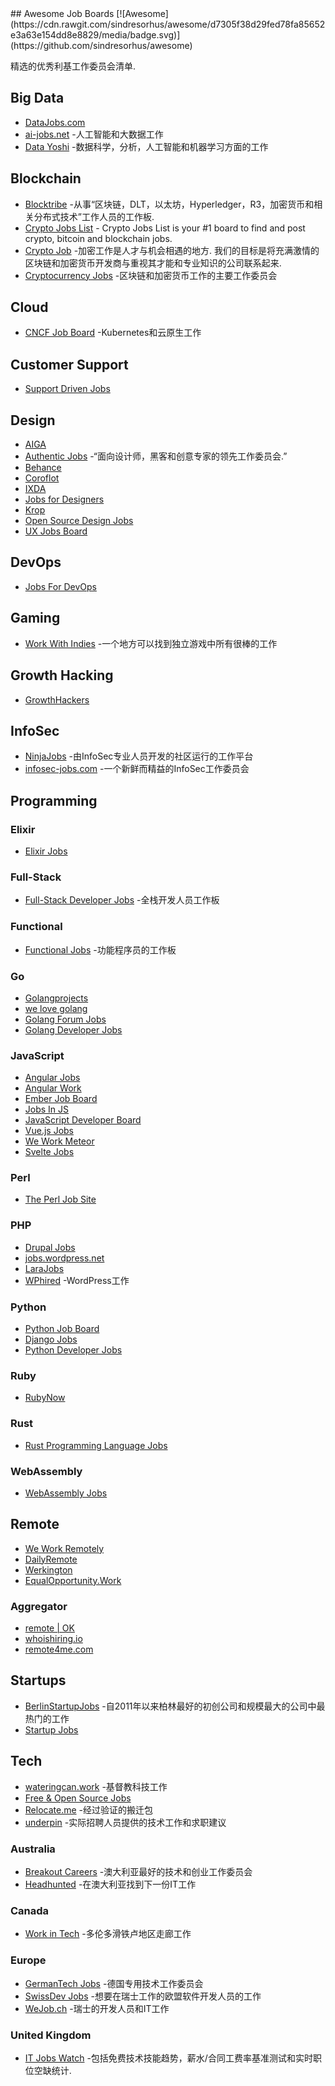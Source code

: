 <div class="github-widget" data-repo="tramcar/awesome-job-boards"></div>
<script async src="https://pagead2.googlesyndication.com/pagead/js/adsbygoogle.js"></script><ins class="adsbygoogle" style="display:block" data-ad-client="ca-pub-6890694312814945" data-ad-slot="5473692530" data-ad-format="auto"  data-full-width-responsive="true"></ins><script>(adsbygoogle = window.adsbygoogle || []).push({});</script>
## Awesome Job Boards [![Awesome](https://cdn.rawgit.com/sindresorhus/awesome/d7305f38d29fed78fa85652e3a63e154dd8e8829/media/badge.svg)](https://github.com/sindresorhus/awesome)

精选的优秀利基工作委员会清单.



## Big Data

* [DataJobs.com](https://datajobs.com/)
* [ai-jobs.net](https://ai-jobs.net/) -人工智能和大数据工作
* [Data Yoshi](https://www.datayoshi.com/) -数据科学，分析，人工智能和机器学习方面的工作

## Blockchain

* [Blocktribe](https://blocktribe.com/) -从事“区块链，DLT，以太坊，Hyperledger，R3，加密货币和相关分布式技术”工作人员的工作板.
* [Crypto Jobs List](https://cryptojobslist.com/) - Crypto Jobs List is your #1 board to find and post crypto, bitcoin and blockchain jobs.
* [Crypto Job](https://crypto-job.com/)  -加密工作是人才与机会相遇的地方. 我们的目标是将充满激情的区块链和加密货币开发商与重视其才能和专业知识的公司联系起来.
* [Cryptocurrency Jobs](https://cryptocurrencyjobs.co/) -区块链和加密货币工作的主要工作委员会

## Cloud

* [CNCF Job Board](https://jobs.cncf.io/) -Kubernetes和云原生工作

## Customer Support

* [Support Driven Jobs](https://jobs.supportdriven.com/)

## Design

* [AIGA](https://designjobs.aiga.org/)
* [Authentic Jobs](https://authenticjobs.com/) -“面向设计师，黑客和创意专家的领先工作委员会.”
* [Behance](https://www.behance.net/joblist)
* [Coroflot](https://www.coroflot.com/design-jobs)
* [IXDA](https://ixda.org/jobs/)
* [Jobs for Designers](https://dribbble.com/jobs)
* [Krop](https://www.krop.com/creative-jobs/)
* [Open Source Design Jobs](https://opensourcedesign.net/jobs/)
* [UX Jobs Board](https://www.uxjobsboard.com)

## DevOps

* [Jobs For DevOps](https://jobsfordevops.com)

## Gaming

* [Work With Indies](https://www.workwithindies.com) -一个地方可以找到独立游戏中所有很棒的工作

## Growth Hacking

* [GrowthHackers](https://jobs.growthhackers.com/)

## InfoSec

* [NinjaJobs](https://ninjajobs.org/) -由InfoSec专业人员开发的社区运行的工作平台
* [infosec-jobs.com](https://infosec-jobs.com/) -一个新鲜而精益的InfoSec工作委员会

## Programming

### Elixir

* [Elixir Jobs](https://elixir.career/)

### Full-Stack

* [Full-Stack Developer Jobs](https://fullstackjob.com/) -全栈开发人员工作板

### Functional

* [Functional Jobs](https://www.functionaljobs.com/) -功能程序员的工作板

### Go

* [Golangprojects](https://www.golangprojects.com/)
* [we love golang](https://www.welovegolang.com/)
* [Golang Forum Jobs](https://forum.golangbridge.org/c/jobs)
* [Golang Developer Jobs](https://golangjob.xyz)

### JavaScript

* [Angular Jobs](https://angularjobs.com/)
* [Angular Work](https://angular.work/)
* [Ember Job Board](https://jobs.emberjs.com/)
* [Jobs In JS](https://jobsinjs.com/)
* [JavaScript Developer Board](https://javascriptjob.xyz/)
* [Vue.js Jobs](https://vuejobs.com/)
* [We Work Meteor](https://www.weworkmeteor.com/)
* [Svelte Jobs](https://sveltejobs.dev/)

### Perl

* [The Perl Job Site](https://jobs.perl.org/)

### PHP

* [Drupal Jobs](https://jobs.drupal.org/)
* [jobs.wordpress.net](https://jobs.wordpress.net/)
* [LaraJobs](https://larajobs.com/)
* [WPhired](https://www.wphired.com/) -WordPress工作

### Python

* [Python Job Board](https://www.python.org/jobs/)
* [Django Jobs](https://djangojobs.net/jobs/)
* [Python Developer Jobs](https://pythonjob.xyz)

### Ruby

* [RubyNow](https://jobs.rubynow.com/)

### Rust

* [Rust Programming Language Jobs](http://rust-jobs.com/)

### WebAssembly

* [WebAssembly Jobs](https://webassemblyjobs.com/)

## Remote

* [We Work Remotely](https://weworkremotely.com/)
* [DailyRemote](https://dailyremote.com/)
* [Werkington](https://www.werkington.com/)
* [EqualOpportunity.Work](https://equalopportunity.work/)

### Aggregator

* [remote | OK](https://remoteok.io/)
* [whoishiring.io](https://whoishiring.io/)
* [remote4me.com](https://remote4me.com/)

## Startups

* [BerlinStartupJobs](https://berlinstartupjobs.com/) -自2011年以来柏林最好的初创公司和规模最大的公司中最热门的工作
* [Startup Jobs](https://startup.jobs/)

## Tech

* [wateringcan.work](https://www.wateringcan.work) -基督教科技工作
* [Free & Open Source Jobs](https://www.fossjobs.net/)
* [Relocate.me](https://relocate.me/) -经过验证的搬迁包
* [underpin](https://www.underpin.company/) -实际招聘人员提供的技术工作和求职建议

### Australia

* [Breakout Careers](https://breakout.careers/jobs/) -澳大利亚最好的技术和创业工作委员会
* [Headhunted](https://www.headhunted.com.au/jobs/) -在澳大利亚找到下一份IT工作

### Canada

* [Work in Tech](https://www.workintech.ca/) -多伦多滑铁卢地区走廊工作

### Europe

* [GermanTech Jobs](https://germantechjobs.de/) -德国专用技术工作委员会
* [SwissDev Jobs](https://swissdevjobs.ch/) -想要在瑞士工作的欧盟软件开发人员的工作
* [WeJob.ch](https://WeJob.ch/?utm_source=github&utm_medium=referral&utm_campaign=tramcar-awesome-job-boards) -瑞士的开发人员和IT工作 

### United Kingdom

* [IT Jobs Watch](https://www.itjobswatch.co.uk/) -包括免费技术技能趋势，薪水/合同工费率基准测试和实时职位空缺统计.
